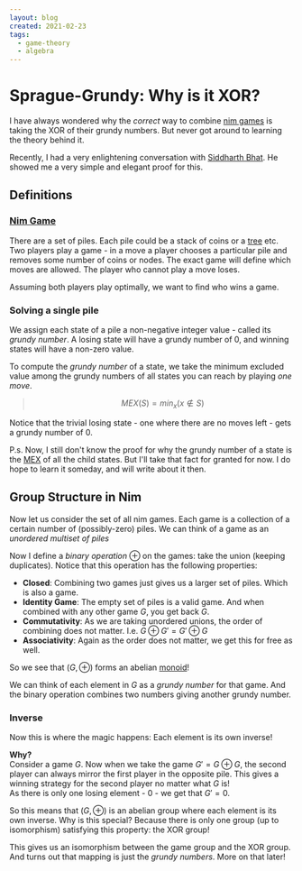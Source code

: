 ```yaml
---
layout: blog
created: 2021-02-23
tags:
  - game-theory
  - algebra
---
```


Sprague-Grundy: Why is it XOR?
============

I have always wondered why the _correct_ way to combine [nim games](https://en.wikipedia.org/wiki/Sprague%E2%80%93Grundy_theorem) is taking the XOR of their grundy numbers. But never got around to learning the theory behind it.

Recently, I had a very enlightening conversation with [Siddharth Bhat](https://bollu.github.io). He showed me a very simple and elegant proof for this.

Definitions
-----------

### [Nim Game](https://en.wikipedia.org/wiki/Nim)
There are a set of piles. Each pile could be a stack of coins or a [tree](https://en.wikipedia.org/wiki/Tree_(graph_theory)) etc.  
Two players play a game - in a move a player chooses a particular pile and removes some number of coins or nodes. The exact game will define which moves are allowed. The player who cannot play a move loses.

Assuming both players play optimally, we want to find who wins a game.

### Solving a single pile
We assign each state of a pile a non-negative integer value - called its _grundy number_. A losing state will have a grundy number of 0, and winning states will have a non-zero value.

To compute the _grundy number_ of a state, we take the minimum excluded value among the grundy numbers of all states you can reach by playing _one move_.
> $$MEX(S) = min_x(x \not \in S)$$

Notice that the trivial losing state - one where there are no moves left - gets a grundy number of 0.

P.s. Now, I still don't know the proof for why the grundy number of a state is the [MEX](https://en.wikipedia.org/wiki/Mex_(mathematics)) of all the child states. But I'll take that fact for granted for now. I do hope to learn it someday, and will write about it then.

Group Structure in Nim
----------------------

Now let us consider the set of all nim games. Each game is a collection of a certain number of (possibly-zero) piles. We can think of a game as an _unordered multiset of piles_

Now I define a _binary operation_ $\oplus$ on the games: take the union (keeping duplicates). Notice that this operation has the following properties:

- **Closed**: Combining two games just gives us a larger set of piles. Which is also a game.
- **Identity Game**: The empty set of piles is a valid game. And when combined with any other game $G$, you get back $G$.
- **Commutativity**: As we are taking unordered unions, the order of combining does not matter. I.e. $G \oplus G' = G' \oplus G$
- **Associativity**: Again as the order does not matter, we get this for free as well.

So we see that $(G, \oplus)$ forms an abelian [monoid](https://en.wikipedia.org/wiki/Monoid)!

We can think of each element in $G$ as a _grundy number_ for that game. And the binary operation combines two numbers giving another grundy number.

### Inverse
Now this is where the magic happens: Each element is its own inverse!

**Why?**  
Consider a game $G$. Now when we take the game $G' = G \oplus G$, the second player can always mirror the first player in the opposite pile. This gives a winning strategy for the second player no matter what $G$ is!  
As there is only one losing element - $0$ - we get that $G' = 0$.

So this means that $(G, \oplus)$ is an abelian group where each element is its own inverse. Why is this special? Because there is only one group (up to isomorphism) satisfying this property: the XOR group!  

This gives us an isomorphism between the game group and the XOR group. And turns out that mapping is just the _grundy numbers_. More on that later!
